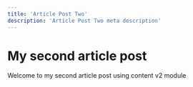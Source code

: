 ```yaml
---
title: 'Article Post Two'
description: 'Article Post Two meta description'
---
```

# My second article post
Welcome to my second article post using content v2 module